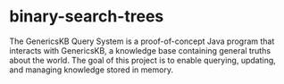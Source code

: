 # binary-search-trees
The GenericsKB Query System is a proof-of-concept Java program that interacts with GenericsKB, a knowledge base containing general truths about the world. The goal of this project is to enable querying, updating, and managing knowledge stored in memory. 
